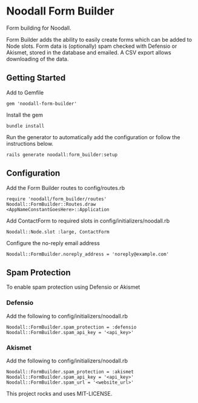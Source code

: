 # Noodall Form Builder

Form building for Noodall.

Form Builder adds the ability to easily create forms which can be added
to Node slots. Form data is (optionally) spam checked with Defensio or
Akismet, stored in the database and emailed. A CSV export allows
downloading of the data.

## Getting Started

Add to Gemfile

    gem 'noodall-form-builder'

Install the gem

    bundle install

Run the generator to automatically add the configuration or follow the instructions below.

    rails generate noodall:form_builder:setup

## Configuration

Add the Form Builder routes to config/routes.rb

    require 'noodall/form_builder/routes'
    Noodall::FormBuilder::Routes.draw <AppNameConstantGoesHere>::Application

Add ContactForm to required slots in config/initializers/noodall.rb

    Noodall::Node.slot :large, ContactForm

Configure the no-reply email address

    Noodall::FormBuilder.noreply_address = 'noreply@example.com'

## Spam Protection

To enable spam protection using Defensio or Akismet

### Defensio

Add the following to config/initializers/noodall.rb

    Noodall::FormBuilder.spam_protection = :defensio
    Noodall::FormBuilder.spam_api_key = '<api_key>'

### Akismet

Add the following to config/initializers/noodall.rb

    Noodall::FormBuilder.spam_protection = :akismet
    Noodall::FormBuilder.spam_api_key = '<api_key>'
    Noodall::FormBuilder.spam_url = '<website_url>'

This project rocks and uses MIT-LICENSE.
